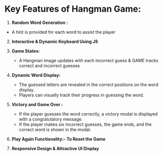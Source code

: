 # Key Features of Hangman Game: 

1. **Random Word Generation :**
- A hint is provided for each word to assist the player  <br>

2. **Interactive & Dynamic Keyboard Using JS** <br>

3. **Game States:**   <br>
   - A Hangman image updates with each incorrect guess & GAME tracks correct and incorrect guesses <br>

4. **Dynamic Word Display:** 
   - The guessed letters are revealed in the correct positions on the word display.
   - Players can visually track their progress in guessing the word.

5. **Victory and Game Over :** 
   - If the player guesses the word correctly, a victory modal is displayed with a congratulatory message. <br>
   - If the player makes six incorrect guesses, the game ends, and the correct word is shown in the modal. <br> 

6. **Play Again Functionality:-  To Reset the Game** <br> 
7. **Responsive Design & Attractive UI Display**
